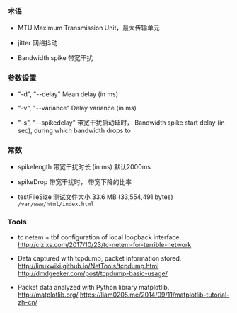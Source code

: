 ### 术语

* MTU Maximum Transmission Unit，最大传输单元

* jitter 网络抖动

* Bandwidth spike 带宽干扰

### 参数设置
* "-d", "--delay" Mean delay (in ms)

* "-v", "--variance" Delay variance (in ms)

* "-s", "--spikedelay" 带宽干扰启动延时， Bandwidth spike start delay (in sec), during which bandwidth drops to 


### 常数

* spikelength 带宽干扰时长 (in ms) 默认2000ms

* spikeDrop 带宽干扰时， 带宽下降的比率

* testFileSize 测试文件大小 33.6 MB (33,554,491 bytes) `/var/www/html/index.html`

### Tools

* tc netem + tbf configuration of local loopback interface. 
http://cizixs.com/2017/10/23/tc-netem-for-terrible-network

* Data captured with tcpdump, packet information stored.
http://linuxwiki.github.io/NetTools/tcpdump.html
http://dmdgeeker.com/post/tcpdump-basic-usage/

* Packet data analyzed with Python library matplotlib.
http://matplotlib.org/
https://liam0205.me/2014/09/11/matplotlib-tutorial-zh-cn/